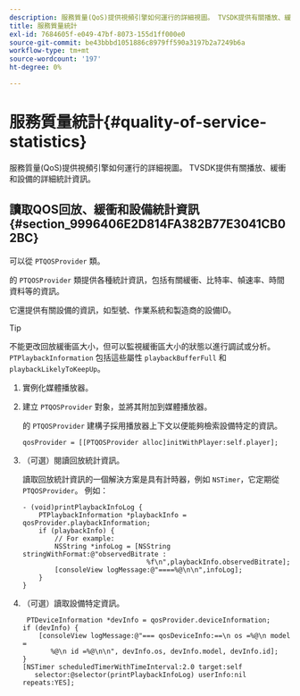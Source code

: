 ```yaml
---
description: 服務質量(QoS)提供視頻引擎如何運行的詳細視圖。 TVSDK提供有關播放、緩衝和設備的詳細統計資訊。
title: 服務質量統計
exl-id: 7684605f-e049-47bf-8073-155d1ff000e0
source-git-commit: be43bbbd1051886c8979ff590a3197b2a7249b6a
workflow-type: tm+mt
source-wordcount: '197'
ht-degree: 0%

---
```


# 服務質量統計{#quality-of-service-statistics}

服務質量(QoS)提供視頻引擎如何運行的詳細視圖。 TVSDK提供有關播放、緩衝和設備的詳細統計資訊。

## 讀取QOS回放、緩衝和設備統計資訊 {#section_9996406E2D814FA382B77E3041CB02BC}

可以從 `PTQOSProvider` 類。

的 `PTQOSProvider` 類提供各種統計資訊，包括有關緩衝、比特率、幀速率、時間資料等的資訊。

它還提供有關設備的資訊，如型號、作業系統和製造商的設備ID。

>[!TIP]
>
>不能更改回放緩衝區大小，但可以監視緩衝區大小的狀態以進行調試或分析。 `PTPlaybackInformation` 包括這些屬性 `playbackBufferFull` 和 `playbackLikelyToKeepUp`。

1. 實例化媒體播放器。
1. 建立 `PTQOSProvider` 對象，並將其附加到媒體播放器。

   的 `PTQOSProvider` 建構子採用播放器上下文以便能夠檢索設備特定的資訊。

   ```
   qosProvider = [[PTQOSProvider alloc]initWithPlayer:self.player]; 
   ```

1. （可選）閱讀回放統計資訊。

   讀取回放統計資訊的一個解決方案是具有計時器，例如 `NSTimer`，它定期從 `PTQOSProvider`。 例如：

   ```
   - (void)printPlaybackInfoLog { 
       PTPlaybackInformation *playbackInfo = qosProvider.playbackInformation;  
       if (playbackInfo) { 
           // For example: 
           NSString *infoLog = [NSString stringWithFormat:@"observedBitrate :  
                                  %f\n",playbackInfo.observedBitrate]; 
           [consoleView logMessage:@"====%@\n\n",infoLog]; 
       } 
   }
   ```

1. （可選）讀取設備特定資訊。

   ```
    PTDeviceInformation *devInfo = qosProvider.deviceInformation; 
   if (devInfo) { 
       [consoleView logMessage:@"=== qosDeviceInfo:==\n os =%@\n model =  
          %@\n id =%@\n\n", devInfo.os, devInfo.model, devInfo.id]; 
   } 
   [NSTimer scheduledTimerWithTimeInterval:2.0 target:self  
      selector:@selector(printPlaybackInfoLog) userInfo:nil repeats:YES];
   ```
